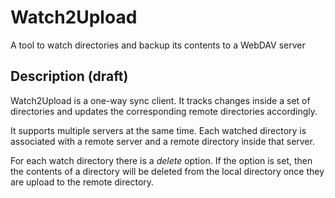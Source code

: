 # Watch2Upload
A tool to watch directories and backup its contents to a WebDAV server

## Description (draft)

Watch2Upload is a one-way sync client. It tracks changes inside a set
of directories and updates the corresponding remote directories
accordingly.

It supports multiple servers at the same time. Each watched
directory is associated with a remote server and a remote directory
inside that server.

For each watch directory there is a *delete* option. If the option is
set, then the contents of a directory will be deleted from the local
directory once they are upload to the remote directory.
